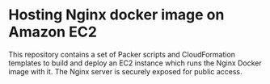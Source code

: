 # Hosting Nginx docker image on Amazon EC2

This repository contains a set of Packer scripts and CloudFormation templates to build and deploy an EC2 instance which runs the Nginx Docker image with it. The Nginx server is securely exposed for public access.